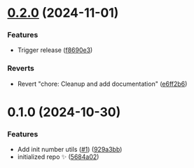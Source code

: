 # [0.2.0](https://github.com/Dappness/defi-numbers/compare/0.1.0...0.2.0) (2024-11-01)

### Features

- Trigger release ([f8690e3](https://github.com/Dappness/defi-numbers/commit/f8690e30412bee59da7bd64673269389697fd65a))

### Reverts

- Revert "chore: Cleanup and add documentation" ([e6ff2b6](https://github.com/Dappness/defi-numbers/commit/e6ff2b63ea8577e843c30352b5b9aad7d4fba914))

# 0.1.0 (2024-10-30)

### Features

- Add init number utils ([#1](https://github.com/Dappness/defi-numbers/issues/1)) ([929a3bb](https://github.com/Dappness/defi-numbers/commit/929a3bb414d65ee6e2c190dceda66d61c85c5c61))
- initialized repo ✨ ([5684a02](https://github.com/Dappness/defi-numbers/commit/5684a0226744708df22053db0599c6ad966415ee))
